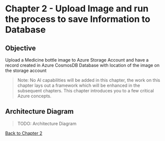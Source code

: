 # Chapter 2 - Upload Image and run the process to save Information to Database

## Objective
Upload a Medicine bottle image to Azure Storage Account and have a record created in Azure CosmosDB Database with location of the image on the storage account


> Note: No AI capabilities will be added in this chapter, the work on this chapter lays out a framework which will be enhanced in the subsequent chapters. This chapter introduces you to a few critical Azure concepts.

## Architecture Diagram

> TODO: Architecture Diagram


[Back to Chapter 2](../chapter2/Readme.md)